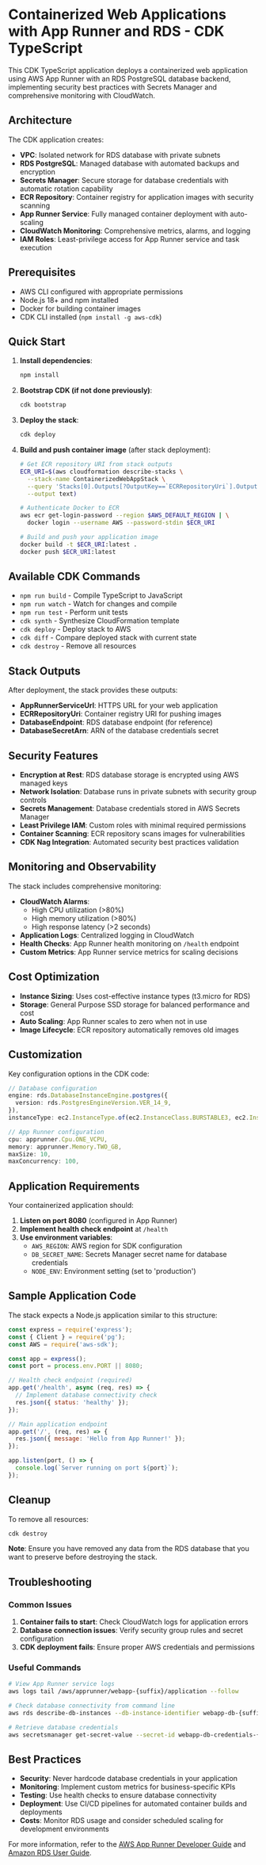 # Containerized Web Applications with App Runner and RDS - CDK TypeScript

This CDK TypeScript application deploys a containerized web application using AWS App Runner with an RDS PostgreSQL database backend, implementing security best practices with Secrets Manager and comprehensive monitoring with CloudWatch.

## Architecture

The CDK application creates:

- **VPC**: Isolated network for RDS database with private subnets
- **RDS PostgreSQL**: Managed database with automated backups and encryption
- **Secrets Manager**: Secure storage for database credentials with automatic rotation capability
- **ECR Repository**: Container registry for application images with security scanning
- **App Runner Service**: Fully managed container deployment with auto-scaling
- **CloudWatch Monitoring**: Comprehensive metrics, alarms, and logging
- **IAM Roles**: Least-privilege access for App Runner service and task execution

## Prerequisites

- AWS CLI configured with appropriate permissions
- Node.js 18+ and npm installed
- Docker for building container images
- CDK CLI installed (`npm install -g aws-cdk`)

## Quick Start

1. **Install dependencies**:
   ```bash
   npm install
   ```

2. **Bootstrap CDK (if not done previously)**:
   ```bash
   cdk bootstrap
   ```

3. **Deploy the stack**:
   ```bash
   cdk deploy
   ```

4. **Build and push container image** (after stack deployment):
   ```bash
   # Get ECR repository URI from stack outputs
   ECR_URI=$(aws cloudformation describe-stacks \
     --stack-name ContainerizedWebAppStack \
     --query 'Stacks[0].Outputs[?OutputKey==`ECRRepositoryUri`].OutputValue' \
     --output text)
   
   # Authenticate Docker to ECR
   aws ecr get-login-password --region $AWS_DEFAULT_REGION | \
     docker login --username AWS --password-stdin $ECR_URI
   
   # Build and push your application image
   docker build -t $ECR_URI:latest .
   docker push $ECR_URI:latest
   ```

## Available CDK Commands

- `npm run build` - Compile TypeScript to JavaScript
- `npm run watch` - Watch for changes and compile
- `npm run test` - Perform unit tests
- `cdk synth` - Synthesize CloudFormation template
- `cdk deploy` - Deploy stack to AWS
- `cdk diff` - Compare deployed stack with current state
- `cdk destroy` - Remove all resources

## Stack Outputs

After deployment, the stack provides these outputs:

- **AppRunnerServiceUrl**: HTTPS URL for your web application
- **ECRRepositoryUri**: Container registry URI for pushing images
- **DatabaseEndpoint**: RDS database endpoint (for reference)
- **DatabaseSecretArn**: ARN of the database credentials secret

## Security Features

- **Encryption at Rest**: RDS database storage is encrypted using AWS managed keys
- **Network Isolation**: Database runs in private subnets with security group controls
- **Secrets Management**: Database credentials stored in AWS Secrets Manager
- **Least Privilege IAM**: Custom roles with minimal required permissions
- **Container Scanning**: ECR repository scans images for vulnerabilities
- **CDK Nag Integration**: Automated security best practices validation

## Monitoring and Observability

The stack includes comprehensive monitoring:

- **CloudWatch Alarms**:
  - High CPU utilization (>80%)
  - High memory utilization (>80%)
  - High response latency (>2 seconds)
- **Application Logs**: Centralized logging in CloudWatch
- **Health Checks**: App Runner health monitoring on `/health` endpoint
- **Custom Metrics**: App Runner service metrics for scaling decisions

## Cost Optimization

- **Instance Sizing**: Uses cost-effective instance types (t3.micro for RDS)
- **Storage**: General Purpose SSD storage for balanced performance and cost
- **Auto Scaling**: App Runner scales to zero when not in use
- **Image Lifecycle**: ECR repository automatically removes old images

## Customization

Key configuration options in the CDK code:

```typescript
// Database configuration
engine: rds.DatabaseInstanceEngine.postgres({
  version: rds.PostgresEngineVersion.VER_14_9,
}),
instanceType: ec2.InstanceType.of(ec2.InstanceClass.BURSTABLE3, ec2.InstanceSize.MICRO),

// App Runner configuration
cpu: apprunner.Cpu.ONE_VCPU,
memory: apprunner.Memory.TWO_GB,
maxSize: 10,
maxConcurrency: 100,
```

## Application Requirements

Your containerized application should:

1. **Listen on port 8080** (configured in App Runner)
2. **Implement health check endpoint** at `/health`
3. **Use environment variables**:
   - `AWS_REGION`: AWS region for SDK configuration
   - `DB_SECRET_NAME`: Secrets Manager secret name for database credentials
   - `NODE_ENV`: Environment setting (set to 'production')

## Sample Application Code

The stack expects a Node.js application similar to this structure:

```javascript
const express = require('express');
const { Client } = require('pg');
const AWS = require('aws-sdk');

const app = express();
const port = process.env.PORT || 8080;

// Health check endpoint (required)
app.get('/health', async (req, res) => {
  // Implement database connectivity check
  res.json({ status: 'healthy' });
});

// Main application endpoint
app.get('/', (req, res) => {
  res.json({ message: 'Hello from App Runner!' });
});

app.listen(port, () => {
  console.log(`Server running on port ${port}`);
});
```

## Cleanup

To remove all resources:

```bash
cdk destroy
```

**Note**: Ensure you have removed any data from the RDS database that you want to preserve before destroying the stack.

## Troubleshooting

### Common Issues

1. **Container fails to start**: Check CloudWatch logs for application errors
2. **Database connection issues**: Verify security group rules and secret configuration
3. **CDK deployment fails**: Ensure proper AWS credentials and permissions

### Useful Commands

```bash
# View App Runner service logs
aws logs tail /aws/apprunner/webapp-{suffix}/application --follow

# Check database connectivity from command line
aws rds describe-db-instances --db-instance-identifier webapp-db-{suffix}

# Retrieve database credentials
aws secretsmanager get-secret-value --secret-id webapp-db-credentials-{suffix}
```

## Best Practices

- **Security**: Never hardcode database credentials in your application
- **Monitoring**: Implement custom metrics for business-specific KPIs  
- **Testing**: Use health checks to ensure database connectivity
- **Deployment**: Use CI/CD pipelines for automated container builds and deployments
- **Costs**: Monitor RDS usage and consider scheduled scaling for development environments

For more information, refer to the [AWS App Runner Developer Guide](https://docs.aws.amazon.com/apprunner/latest/dg/) and [Amazon RDS User Guide](https://docs.aws.amazon.com/AmazonRDS/latest/UserGuide/).